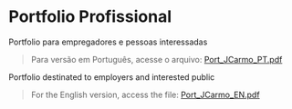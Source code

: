 # Portfolio Profissional

Portfolio para empregadores e pessoas interessadas 

> Para versão em Português, acesse o arquivo: [Port_JCarmo_PT.pdf]

Portfolio destinated to employers and interested public

> For the English version, access the file: [Port_JCarmo_EN.pdf]

[Port_JCarmo_PT.pdf]: <https://github.com/JoseCarmo/Portfolio/blob/master/Port_JCarmo_PT.pdf>
[Port_JCarmo_EN.pdf]: <https://github.com/JoseCarmo/Portfolio/blob/master/Port_JCarmo_PT.pdf>


 
